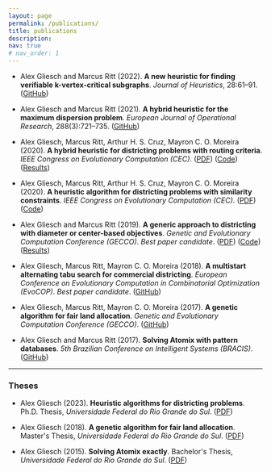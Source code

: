 ```yaml
---
layout: page
permalink: /publications/
title: publications
description: 
nav: true
# nav_order: 1
---
```


- Alex Gliesch and Marcus Ritt (2022). **A new heuristic for finding verifiable k-vertex-critical subgraphs**. *Journal of Heuristics*, 28:61–91. 
([GitHub](https://github.com/AlexGliesch/critical-coloring))

- Alex Gliesch and Marcus Ritt (2021). **A hybrid heuristic for the maximum dispersion problem**. *European Journal of Operational Research*, 288(3):721–735. 
([GitHub](https://github.com/AlexGliesch/maxdp))

- Alex Gliesch, Marcus Ritt, Arthur H. S. Cruz, Mayron C. O. Moreira (2020). **A hybrid heuristic for districting problems with routing criteria**. *IEEE Congress on Evolutionary Computation (CEC)*. 
([PDF](https://drive.google.com/file/d/1LRXWr_n-LrV6wR9fpFYRh6XsSGP9i74W/view?usp=sharing))
([Code](https://drive.google.com/file/d/1mV-QnuJXgZScIo6abwXYAlIJ-PCbg_eB/view?usp=sharing))
([Results](https://drive.google.com/file/d/1Bya6dOllwZCPX7TgXwZXO5k7o_5wSajB/view?usp=sharing))

- Alex Gliesch, Marcus Ritt, Arthur H. S. Cruz, Mayron C. O. Moreira (2020). **A heuristic algorithm for districting problems with similarity constraints**. *IEEE Congress on Evolutionary Computation (CEC)*. 
([PDF](https://drive.google.com/file/d/1DA_JAWRtIOP2uM_iXvfKbIcOVKuLIPIA/view?usp=sharing)) 
([Code](https://drive.google.com/file/d/1EG4Uv54T51ovIKhSOfLQc3XOyEGlvVpE/view?usp=sharing)) 

- Alex Gliesch and Marcus Ritt (2019). **A generic approach to districting with diameter or center-based objectives**. *Genetic and Evolutionary Computation Conference (GECCO)*. *Best paper candidate*. 
([PDF](https://drive.google.com/file/d/1ZF3j-wKENhBBIrVJny4l_FtFCjmWbyJj/view?usp=sharing)) 
([Code](https://drive.google.com/file/d/1EjBonuLvYrMbEHPSgArwaOSCfKYnm1AR/view?usp=sharing)) 
([Results](https://drive.google.com/file/d/1rTcl4sZr9D0LdJm1qPNR6Gz7iGgENmee/view?usp=sharing))

- Alex Gliesch, Marcus Ritt, Mayron C. O. Moreira (2018). **A multistart alternating tabu search for commercial districting**. *European Conference on Evolutionary Computation in Combinatorial Optimization (EvoCOP)*. *Best paper candidate*. 
([GitHub](https://github.com/AlexGliesch/commdis))

- Alex Gliesch, Marcus Ritt, Mayron C. O. Moreira (2017). **A genetic algorithm for fair land allocation**. *Genetic and Evolutionary Computation Conference (GECCO)*. 
([GitHub](https://github.com/AlexGliesch/proterra))

- Alex Gliesch and Marcus Ritt (2017). **Solving Atomix with pattern databases**. *5th Brazilian Conference on Intelligent Systems (BRACIS)*. 
([GitHub](https://github.com/AlexGliesch/atomix))

***

### Theses


- Alex Gliesch (2023). **Heuristic algorithms for districting problems**. Ph.D. Thesis, *Universidade Federal do Rio Grande do Sul*. 
([PDF](https://drive.google.com/open?id=1Bm2TtkvGlzNFwoF2SuxAvjlvxT1KE72I&usp=drive_fs)) 
 
- Alex Gliesch (2018). **A genetic algorithm for fair land allocation**. Master's Thesis, *Universidade Federal do Rio Grande do Sul*.
([PDF](https://drive.google.com/open?id=1TBdHA-Sp7dzCZvawmePgwi84Pi92G1oV&usp=drive_fs)) 

- Alex Gliesch (2015). **Solving Atomix exactly**. Bachelor's Thesis, *Universidade Federal do Rio Grande do Sul*. 
([PDF](https://drive.google.com/open?id=1KxlXDUzS2cqNNB1IkVAQR3dw8_q8IxmR&usp=drive_fs)) 
